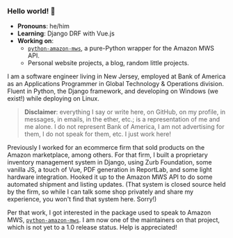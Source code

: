 ### Hello world! 👋

- **Pronouns**: he/him
- **Learning**: Django DRF with Vue.js
- **Working on**:
  - [`python-amazon-mws`][1], a pure-Python wrapper for the Amazon MWS API.
  - Personal website projects, a blog, random little projects.

I am a software engineer living in New Jersey, employed at Bank of America as an Applications Programmer in Global Technology & Operations division. Fluent in Python, the Django framework, and developing on Windows (we exist!) while deploying on Linux.

> **Disclaimer**: everything I say or write here, on GitHub, on my profile, in messages, in emails, in the ether, etc.; is a representation of me and me alone. I do not represent Bank of America, I am not advertising for them, I do not speak for them, etc. I just work here!

Previously I worked for an ecommerce firm that sold products on the Amazon marketplace, among others. For that firm, I built a proprietary inventory management system in Django, using Zurb Foundation, some vanilla JS, a touch of Vue, PDF generation in ReportLab, and some light hardware integration. Hooked it up to the Amazon MWS API to do some automated shipment and listing updates. (That system is closed source held by the firm, so while I can talk some shop privately and share my experience, you won't find that system here. Sorry!)

Per that work, I got interested in the package used to speak to Amazon MWS, [`python-amazon-mws`][1]. I am now one of the maintainers on that project, which is not yet to a 1.0 release status. Help is appreciated!

<!--
**GriceTurrble/griceturrble** is a ✨ _special_ ✨ repository because its `README.md` (this file) appears on your GitHub profile.

Here are some ideas to get you started:

- 🔭 I’m currently working on ...
- 🌱 I’m currently learning ...
- 👯 I’m looking to collaborate on ...
- 🤔 I’m looking for help with ...
- 💬 Ask me about ...
- 📫 How to reach me: ...
- 😄 Pronouns: ...
- ⚡ Fun fact: ...
-->

[1]: https://github.com/python-amazon-mws/python-amazon-mws
